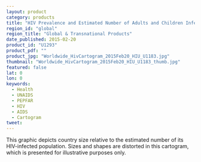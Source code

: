 ```yaml
---
layout: product
category: products
title: "HIV Prevalence and Estimated Number of Adults and Children Infected with HIV, 2013"
region_id: "global"
region_title: "Global & Transnational Products"
date_published: 2015-02-20
product_id: "U1293"
product_pdf: ""
product_jpg: "Worldwide_HivCartogram_2015Feb20_HIU_U1183.jpg"
thumbnail: "Worldwide_HivCartogram_2015Feb20_HIU_U1183_thumb.jpg"
featured: false
lat: 0
lon: 0
keywords:
  - Health
  - UNAIDS
  - PEPFAR
  - HIV
  - AIDS
  - Cartogram
tweet: 
---
```

This graphic depicts country size relative to the estimated number of its HIV-infected population. Sizes and shapes are distorted in this cartogram, which is presented for illustrative purposes only.
